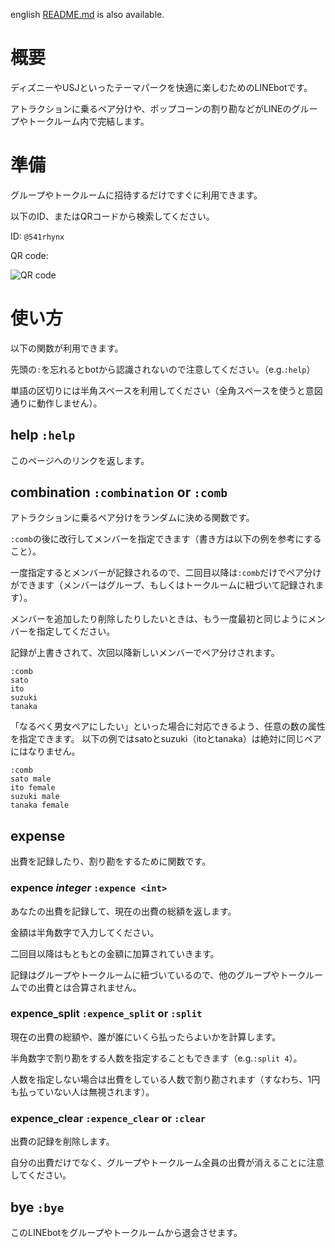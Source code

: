 english [README.md](https://github.com/dr666m1/project_theme_park_bot/tree/master/en) is also available.

# 概要
ディズニーやUSJといったテーマパークを快適に楽しむためのLINEbotです。

アトラクションに乗るペア分けや、ポップコーンの割り勘などがLINEのグループやトークルーム内で完結します。

# 準備
グループやトークルームに招待するだけですぐに利用できます。

以下のID、またはQRコードから検索してください。

ID: `@541rhynx`

QR code:

![QR code](https://user-images.githubusercontent.com/26474260/69472396-f0b41c80-0dec-11ea-8520-f0f55cb9476c.png "QRcode")

# 使い方
以下の関数が利用できます。

先頭の`:`を忘れるとbotから認識されないので注意してください。（e.g.`:help`）

単語の区切りには半角スペースを利用してください（全角スペースを使うと意図通りに動作しません）。

## help `:help`
このページへのリンクを返します。

## combination `:combination` or `:comb`
アトラクションに乗るペア分けをランダムに決める関数です。

`:comb`の後に改行してメンバーを指定できます（書き方は以下の例を参考にすること）。

一度指定するとメンバーが記録されるので、二回目以降は`:comb`だけでペア分けができます（メンバーはグループ、もしくはトークルームに紐づいて記録されます）。

メンバーを追加したり削除したりしたいときは、もう一度最初と同じようにメンバーを指定してください。

記録が上書きされて、次回以降新しいメンバーでペア分けされます。

```
:comb
sato
ito
suzuki
tanaka
```

「なるべく男女ペアにしたい」といった場合に対応できるよう、任意の数の属性を指定できます。
以下の例ではsatoとsuzuki（itoとtanaka）は絶対に同じペアにはなりません。

```
:comb
sato male
ito female
suzuki male
tanaka female
```

## expense
出費を記録したり、割り勘をするために関数です。

### expence *integer* `:expence <int>`
あなたの出費を記録して、現在の出費の総額を返します。

金額は半角数字で入力してください。

二回目以降はもともとの金額に加算されていきます。

記録はグループやトークルームに紐づいているので、他のグループやトークルームでの出費とは合算されません。

### expence_split `:expence_split` or `:split`
現在の出費の総額や、誰が誰にいくら払ったらよいかを計算します。

半角数字で割り勘をする人数を指定することもできます（e.g.`:split 4`）。

人数を指定しない場合は出費をしている人数で割り勘されます（すなわち、1円も払っていない人は無視されます）。

### expence_clear `:expence_clear` or `:clear`
出費の記録を削除します。

自分の出費だけでなく、グループやトークルーム全員の出費が消えることに注意してください。

## bye `:bye`
このLINEbotをグループやトークルームから退会させます。

<!--
## birthday
-->

